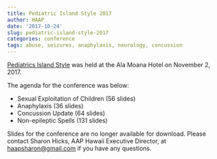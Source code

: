 ```yaml
---
title: Pediatric Island Style 2017
author: HAAP
date: '2017-10-24'
slug: pediatric-island-style-2017
categories: conference
tags: abuse, seizures, anaphylaxis, neurology, concussion
---
```


[Pediatrics Island Style](http://aaphawaii.org/event/pediatrics-island-style-conference-cme-available/) was held at the Ala Moana Hotel on November 2, 2017.

The agenda for the conference was below:

* Sexual Exploitation of Children (56 slides)
* Anaphylaxis (36 slides)
* Concussion Update (64 slides)
* Non-epileptic Spells (131 slides)

Slides for the conference are no longer available for download. Please contact Sharon Hicks, AAP Hawaii Executive Director, at [haapsharon@gmail.com](mailto:haapsharon@gmail.com) if you have any questions.